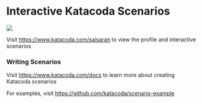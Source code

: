 # Interactive Katacoda Scenarios

[![](http://shields.katacoda.com/katacoda/saisaran/count.svg)](https://www.katacoda.com/saisaran "Get your profile on Katacoda.com")

Visit https://www.katacoda.com/saisaran to view the profile and interactive scenarios

### Writing Scenarios
Visit https://www.katacoda.com/docs to learn more about creating Katacoda scenarios

For examples, visit https://github.com/katacoda/scenario-example
